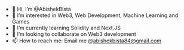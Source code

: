 - 👋 Hi, I’m @AbishekBista
- 👀 I’m interested in Web3, Web Development, Machine Learning and Games
- 🌱 I’m currently learning Solidity and Next.JS
- 💞️ I’m looking to collaborate on Web3 development
- 📫 How to reach me: Email me @abishekbista84@gmail.com

<!---
AbishekBista/AbishekBista is a ✨ special ✨ repository because its `README.md` (this file) appears on your GitHub profile.
You can click the Preview link to take a look at your changes.
--->
